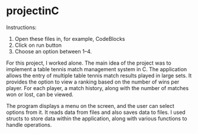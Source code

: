 # projectinC

Instructions:
1. Open these files in, for example, CodeBlocks
2. Click on run button
3. Choose an option between 1–4.

For this project, I worked alone. The main idea of the project was to implement a table tennis match management system in C. The application allows the entry of multiple table tennis match results played in large sets. It provides the option to view a ranking based on the number of wins per player. For each player, a match history, along with the number of matches won or lost, can be viewed.

The program displays a menu on the screen, and the user can select options from it. It reads data from files and also saves data to files. I used structs to store data within the application, along with various functions to handle operations.

